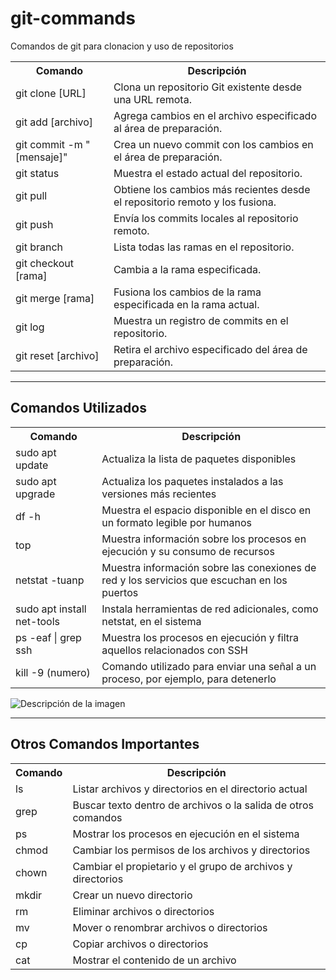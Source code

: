 # git-commands
Comandos de git para clonacion y uso de repositorios
<table>
  <tr>
    <th>Comando</th>
    <th>Descripción</th>
  </tr>
  <tr>
    <td>git clone [URL]</td>
    <td>Clona un repositorio Git existente desde una URL remota.</td>
  </tr>
  <tr>
    <td>git add [archivo]</td>
    <td>Agrega cambios en el archivo especificado al área de preparación.</td>
  </tr>
  <tr>
    <td>git commit -m "[mensaje]"</td>
    <td>Crea un nuevo commit con los cambios en el área de preparación.</td>
  </tr>
  <tr>
    <td>git status</td>
    <td>Muestra el estado actual del repositorio.</td>
  </tr>
  <tr>
    <td>git pull</td>
    <td>Obtiene los cambios más recientes desde el repositorio remoto y los fusiona.</td>
  </tr>
  <tr>
    <td>git push</td>
    <td>Envía los commits locales al repositorio remoto.</td>
  </tr>
  <tr>
    <td>git branch</td>
    <td>Lista todas las ramas en el repositorio.</td>
  </tr>
  <tr>
    <td>git checkout [rama]</td>
    <td>Cambia a la rama especificada.</td>
  </tr>
  <tr>
    <td>git merge [rama]</td>
    <td>Fusiona los cambios de la rama especificada en la rama actual.</td>
  </tr>
  <tr>
    <td>git log</td>
    <td>Muestra un registro de commits en el repositorio.</td>
  </tr>
  <tr>
    <td>git reset [archivo]</td>
    <td>Retira el archivo especificado del área de preparación.</td>
  </tr>
</table>

<hr>

<h2>Comandos Utilizados</h2>
<table>
  <tr>
    <th>Comando</th>
    <th>Descripción</th>
  </tr>
  <tr>
    <td>sudo apt update</td>
    <td>Actualiza la lista de paquetes disponibles</td>
  </tr>
  <tr>
    <td>sudo apt upgrade</td>
    <td>Actualiza los paquetes instalados a las versiones más recientes</td>
  </tr>
  <tr>
    <td>df -h</td>
    <td>Muestra el espacio disponible en el disco en un formato legible por humanos</td>
  </tr>
  <tr>
    <td>top</td>
    <td>Muestra información sobre los procesos en ejecución y su consumo de recursos</td>
  </tr>
  <tr>
    <td>netstat -tuanp</td>
    <td>Muestra información sobre las conexiones de red y los servicios que escuchan en los puertos</td>
  </tr>
  <tr>
    <td>sudo apt install net-tools</td>
    <td>Instala herramientas de red adicionales, como netstat, en el sistema</td>
  </tr>
  <tr>
    <td>ps -eaf | grep ssh</td>
    <td>Muestra los procesos en ejecución y filtra aquellos relacionados con SSH</td>
  </tr>
  <tr>
    <td>kill -9 (numero)</td>
    <td>Comando utilizado para enviar una señal a un proceso, por ejemplo, para detenerlo</td>
  </tr>

</table>

<img src="imagen0.jpg" alt="Descripción de la imagen">


<hr>
<h2>Otros Comandos Importantes</h2>
<table>
  <tr>
    <th>Comando</th>
    <th>Descripción</th>
  </tr>
  <tr>
    <td>ls</td>
    <td>Listar archivos y directorios en el directorio actual</td>
  </tr>
  <tr>
    <td>grep</td>
    <td>Buscar texto dentro de archivos o la salida de otros comandos</td>
  </tr>
  <tr>
    <td>ps</td>
    <td>Mostrar los procesos en ejecución en el sistema</td>
  </tr>
  <tr>
    <td>chmod</td>
    <td>Cambiar los permisos de los archivos y directorios</td>
  </tr>
  <tr>
    <td>chown</td>
    <td>Cambiar el propietario y el grupo de archivos y directorios</td>
  </tr>
  <tr>
    <td>mkdir</td>
    <td>Crear un nuevo directorio</td>
  </tr>
  <tr>
    <td>rm</td>
    <td>Eliminar archivos o directorios</td>
  </tr>
  <tr>
    <td>mv</td>
    <td>Mover o renombrar archivos o directorios</td>
  </tr>
  <tr>
    <td>cp</td>
    <td>Copiar archivos o directorios</td>
  </tr>
  <tr>
    <td>cat</td>
    <td>Mostrar el contenido de un archivo</td>
  </tr>
</table>
